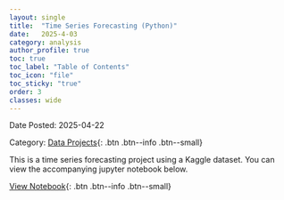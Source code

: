```yaml
---
layout: single
title:  "Time Series Forecasting (Python)"
date:   2025-4-03
category: analysis
author_profile: true
toc: true
toc_label: "Table of Contents"
toc_icon: "file"
toc_sticky: "true"
order: 3
classes: wide
---
```


Date Posted: 2025-04-22

Category: [Data Projects](https://meng-kiat.github.io/analysis/){: .btn .btn--info .btn--small}

This is a time series forecasting project using a Kaggle dataset. You can view the accompanying jupyter notebook below.

[View Notebook](https://github.com/meng-kiat/My-jupyter-notebooks/blob/main/Parsing%20TFT%20data%20copy.ipynb){: .btn .btn--info .btn--small}